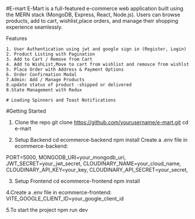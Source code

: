 #E-mart
E-Mart is a full-featured e-commerce web application built using the MERN stack (MongoDB, Express, React, Node.js). Users can browse products, add to cart, wishlist,place orders,
and manage their shopping experience seamlessly.

 Features

    1. User Authentication using jwt and google sign in (Register, Login)
    2. Product Listing with Pagination
    3. Add to Cart / Remove from Cart
    4. Add to WishList,Move to cart from wishlist and removce from wishlst
    5. Place Order with Address & Payment Options
    6. Order Confirmation Modal
    7.Admin: Add / Manage Products 
    8.update status of product -shipped or delivered
    8.State Management with Redux

    # Loading Spinners and Toast Notifications

 #Getting Started
 1. Clone the repo
 git clone https://github.com/yourusername/e-mart.git
  cd e-mart

2. Setup Backend
cd ecommerce-backend
npm install
Create a .env file in ecommerce-backend:

PORT=5000,
MONGODB_URI=your_mongodb_uri,
JWT_SECRET=your_jwt_secret,
CLOUDINARY_NAME=your_cloud_name,
CLOUDINARY_API_KEY=your_key,
CLOUDINARY_API_SECRET=your_secret,

3. Setup Frontend
   cd ecommerce-frontend
   npm install

4.Create a .env file in ecommerce-frontend:
VITE_GOOGLE_CLIENT_ID=your_google_client_id

5.To start the project 
 npm run dev
